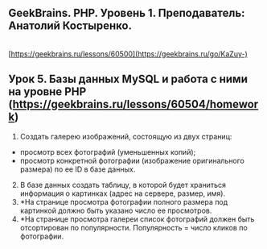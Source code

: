 ﻿## GeekBrains. PHP. Уровень 1. Преподаватель: Анатолий Костыренко.
<br>[https://geekbrains.ru/lessons/60500](https://geekbrains.ru/go/KaZuy-)


## Урок 5. Базы данных MySQL и работа с ними на уровне PHP (https://geekbrains.ru/lessons/60504/homework)
1. Создать галерею изображений, состоящую из двух страниц:
- просмотр всех фотографий (уменьшенных копий);
- просмотр конкретной фотографии (изображение оригинального размера) по ее ID в базе данных.
2. В базе данных создать таблицу, в которой будет храниться информация о картинках (адрес на сервере, размер, имя).
3. *На странице просмотра фотографии полного размера под картинкой должно быть указано число ее просмотров.
4. *На странице просмотра галереи список фотографий должен быть отсортирован по популярности. Популярность = число кликов по фотографии.